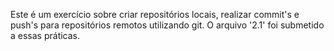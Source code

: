 Este é um exercício sobre criar repositórios locais, realizar commit's e push's para repositórios remotos utilizando git. O arquivo '2.1' foi submetido a essas práticas.
